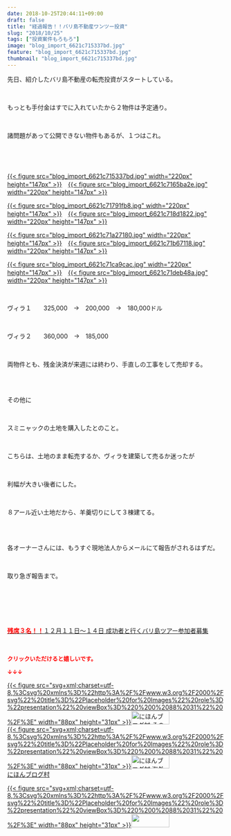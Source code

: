 ```yaml
---
date: 2018-10-25T20:44:11+09:00
draft: false
title: "経過報告！！バリ島不動産ワンツー投資"
slug: "2018/10/25"
tags: ["投資案件もろもろ"]
image: "blog_import_6621c715337bd.jpg"
feature: "blog_import_6621c715337bd.jpg"
thumbnail: "blog_import_6621c715337bd.jpg"
---
```

<p>先日、紹介したバリ島不動産の転売投資がスタートしている。</p><p> </p><p>もっとも手付金はすでに入れていたから２物件は予定通り。</p><p> </p><p>諸問題があって公開できない物件もあるが、１つはこれ。</p><p> </p><p> </p><p><a href="blog_import_6621c715337bd.jpg">{{< figure src="blog_import_6621c715337bd.jpg" width="220px" height="147px" >}}</a>　<a href="blog_import_6621c7165ba2e.jpg">{{< figure src="blog_import_6621c7165ba2e.jpg" width="220px" height="147px" >}}</a></p><p><a href="blog_import_6621c71791fb8.jpg">{{< figure src="blog_import_6621c71791fb8.jpg" width="220px" height="147px" >}}</a>　<a href="blog_import_6621c718d1822.jpg">{{< figure src="blog_import_6621c718d1822.jpg" width="220px" height="147px" >}}</a></p><p><a href="blog_import_6621c71a27180.jpg">{{< figure src="blog_import_6621c71a27180.jpg" width="220px" height="147px" >}}</a>　<a href="blog_import_6621c71b67118.jpg">{{< figure src="blog_import_6621c71b67118.jpg" width="220px" height="147px" >}}</a></p><p><a href="blog_import_6621c71ca9cac.jpg">{{< figure src="blog_import_6621c71ca9cac.jpg" width="220px" height="147px" >}}</a>　<a href="blog_import_6621c71deb48a.jpg">{{< figure src="blog_import_6621c71deb48a.jpg" width="220px" height="147px" >}}</a></p><p> </p><p>ヴィラ１　　325,000　→　200,000　→　180,000ドル</p><p> </p><p>ヴィラ２　　360,000　→　185,000</p><p> </p><p>両物件とも、残金決済が来週には終わり、手直しの工事をして売却する。</p><p> </p><p><br/>その他に</p><p> </p><p>スミニャックの土地を購入したとのこと。</p><p> </p><p>こちらは、土地のまま転売するか、ヴィラを建築して売るか迷ったが</p><p> </p><p>利幅が大きい後者にした。</p><p> </p><p>８アール近い土地だから、羊羹切りにして３棟建てる。</p><p> </p><p><br/>各オーナーさんには、もうすぐ現地法人からメールにて報告がされるはずだ。</p><p> </p><p>取り急ぎ報告まで。</p><p> </p><p> </p><p> </p><p><a href="https://ameblo.jp/baliclub/entry-12410059910.html" target="_blank"><span style="font-weight: bold;"><span style="color: rgb(255, 0, 0);">残席３名！！</span></span>１２月１１日～１４日 成功者と行くバリ島ツアー参加者募集</a></p><p> </p><p><font color="#ff0000" size="2"><strong>クリックいただけると嬉しいです。</strong></font></p><p><font color="#ff0000" size="2"><strong>↓↓↓</strong></font></p><p><a href="ranking.html?p_cid=01260127" id="&amp;blogmura_banner" target="_blank">{{< figure src="svg+xml;charset=utf-8,%3Csvg%20xmlns%3D%22http%3A%2F%2Fwww.w3.org%2F2000%2Fsvg%22%20title%3D%22Placeholder%20for%20Images%22%20role%3D%22presentation%22%20viewBox%3D%220%200%2088%2031%22%20%2F%3E" width="88px" height="31px" >}}<noscript><img alt="にほんブログ村 その他生活ブログ 不動産投資へ" border="0" height="31" src="https://img-proxy.blog-video.jp/images?url=http%3A%2F%2Flife.blogmura.com%2Fhudousantoushi%2Fimg%2Fhudousantoushi88_31.gif" width="88"></noscript></a><br/><a href="ranking.html?p_cid=01260127" target="_blank">{{< figure src="svg+xml;charset=utf-8,%3Csvg%20xmlns%3D%22http%3A%2F%2Fwww.w3.org%2F2000%2Fsvg%22%20title%3D%22Placeholder%20for%20Images%22%20role%3D%22presentation%22%20viewBox%3D%220%200%2088%2031%22%20%2F%3E" width="88px" height="31px" >}}<noscript><img alt="にほんブログ村 海外生活ブログ バリ島情報へ" border="0" height="31" src="https://img-proxy.blog-video.jp/images?url=http%3A%2F%2Foverseas.blogmura.com%2Fbali%2Fimg%2Fbali88_31.gif" width="88"></noscript></a><br/><a href="ranking.html?p_cid=01260127" target="_blank">にほんブログ村</a></p><p><a href="link.php?1804582" title="人気ブログランキングへ">{{< figure src="svg+xml;charset=utf-8,%3Csvg%20xmlns%3D%22http%3A%2F%2Fwww.w3.org%2F2000%2Fsvg%22%20title%3D%22Placeholder%20for%20Images%22%20role%3D%22presentation%22%20viewBox%3D%220%200%2088%2031%22%20%2F%3E" width="88px" height="31px" >}}<noscript><img border="0" height="31" src="https://blog.with2.net/img/banner/banner_22.gif" width="88"></noscript></a></p><p> </p>

